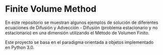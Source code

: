 # Finite Volume Method 

En este repositorio se muestran algunos ejemplos de solución de diferentes ecuaciones de Difusión y Advección - Difusión (problema estacionario y no estacionario) en una dimensión utilizando el Método de Volumen Finito.

Este proyecto se basa en el paradigma orientada a objetos implementado en Python 3.0.

